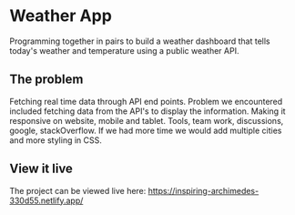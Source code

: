 # Weather App

Programming together in pairs to build a weather dashboard that tells today's weather and temperature using a public weather API.

## The problem

Fetching real time data through API end points. Problem we encountered included fetching data from the API's to display the information. Making it responsive on website, mobile and tablet. Tools, team work, discussions, google, stackOverflow. If we had more time we would add multiple cities and more styling in CSS. 

## View it live

The project can be viewed live here: https://inspiring-archimedes-330d55.netlify.app/

